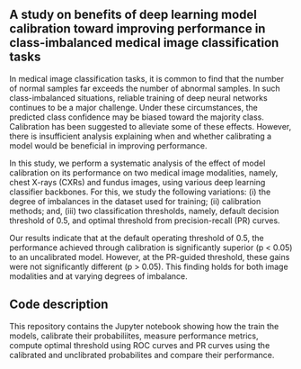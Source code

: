 ## A study on benefits of deep learning model calibration toward improving performance in class-imbalanced medical image classification tasks

In medical image classification tasks, it is common to find that the number of normal samples far exceeds the number of abnormal samples. In such class-imbalanced situations, reliable training of deep neural networks continues to be a major challenge. Under these circumstances, the predicted class confidence may be biased toward the majority class. Calibration has been suggested to alleviate some of these effects. However, there is insufficient analysis explaining when and whether calibrating a model would be beneficial in improving performance. 

In this study, we perform a systematic analysis of the effect of model calibration on its performance on two medical image modalities, namely, chest X-rays (CXRs) and fundus images, using various deep learning classifier backbones. For this, we study the following variations: (i) the degree of imbalances in the dataset used for training; (ii) calibration methods; and, (iii) two classification thresholds, namely,  default decision threshold of 0.5, and optimal threshold from precision-recall (PR) curves. 

Our results indicate that at the default operating threshold of 0.5, the performance achieved through calibration is significantly superior (p < 0.05) to an uncalibrated model. However, at the PR-guided threshold, these gains were not significantly different (p > 0.05). This finding holds for both image modalities and at varying degrees of imbalance.


## Code description
This repository contains the Jupyter notebook showing how the train the models, calibrate their probabiliites, measure performance metrics, compute optimal threshold using ROC curves and PR curves using the calibrated and unclibrated probabilites and compare their performance.

